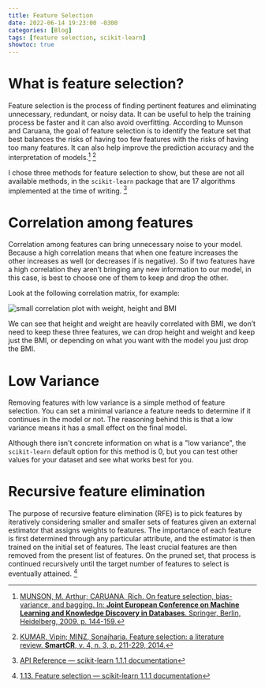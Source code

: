 ```yaml
---
title: Feature Selection
date: 2022-06-14 19:23:00 -0300
categories: [Blog]
tags: [feature selection, scikit-learn]
showtoc: true
---
```


# What is feature selection?

Feature selection is the process of finding pertinent features and eliminating unnecessary, redundant, or noisy data. It can be useful to help the training process be faster and it can also avoid overfitting. According to Munson and Caruana, the goal of feature selection is to identify the feature set that best balances the risks of having too few features with the risks of having too many features. It can also help improve the prediction accuracy and the interpretation of models.[^1] [^2]

I chose three methods for feature selection to show, but these are not all available methods, in the `scikit-learn` package that are 17 algorithms implemented at the time of writing. [^3]

# Correlation among features

Correlation among features can bring unnecessary noise to your model. Because a high correlation means that when one feature increases the other increases as well (or decreases if is negative). So if two features have a high correlation they aren’t bringing any new information to our model, in this case, is best to choose one of them to keep and drop the other.

Look at the following correlation matrix, for example:

![small correlation plot with weight, height and BMI](https://ik.imagekit.io/devmedeiros/out_w4T4rFn5h.png?ik-sdk-version=javascript-1.4.3&updatedAt=1655244061311#center)

We can see that height and weight are heavily correlated with BMI, we don’t need to keep these three features, we can drop height and weight and keep just the BMI, or depending on what you want with the model you just drop the BMI.

# Low Variance

Removing features with low variance is a simple method of feature selection. You can set a minimal variance a feature needs to determine if it continues in the model or not. The reasoning behind this is that a low variance means it has a small effect on the final model.

Although there isn't concrete information on what is a "low variance", the `scikit-learn` default option for this method is 0, but you can test other values for your dataset and see what works best for you.

# Recursive feature elimination

The purpose of recursive feature elimination (RFE) is to pick features by iteratively considering smaller and smaller sets of features given an external estimator that assigns weights to features. The importance of each feature is first determined through any particular attribute, and the estimator is then trained on the initial set of features. The least crucial features are then removed from the present list of features. On the pruned set, that process is continued recursively until the target number of features to select is eventually attained. [^4]


[^1]: [MUNSON, M. Arthur; CARUANA, Rich. On feature selection, bias-variance, and bagging. In: **Joint European Conference on Machine Learning and Knowledge Discovery in Databases**. Springer, Berlin, Heidelberg, 2009. p. 144-159.](https://link.springer.com/chapter/10.1007/978-3-642-04174-7_10)

[^2]: [KUMAR, Vipin; MINZ, Sonajharia. Feature selection: a literature review. **SmartCR**, v. 4, n. 3, p. 211-229, 2014.](https://faculty.cc.gatech.edu/~hic/CS7616/Papers/Kumar-Minz-2014.pdf)

[^3]: [API Reference — scikit-learn 1.1.1 documentation](https://scikit-learn.org/stable/modules/classes.html#module-sklearn.feature_selection)

[^4]: [1.13. Feature selection — scikit-learn 1.1.1 documentation](https://scikit-learn.org/stable/modules/feature_selection.html)